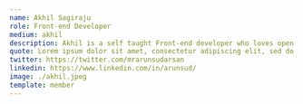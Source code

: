 ```yaml
---
name: Akhil Sagiraju
role: Front-end Developer
medium: akhil
description: Akhil is a self taught Front-end developer who loves open source software. He is also a proponent of minimalism and a frequent headbanger.
quote: Lorem ipsum dolor sit amet, consectetur adipiscing elit, sed do eiusmod tempor incididunt ut labore et dolore magna aliqua.
twitter: https://twitter.com/mrarunsudarsan
linkedin: https://www.linkedin.com/in/arunsud/
image: ./akhil.jpeg
template: member
---
```

